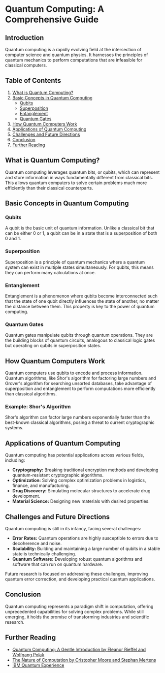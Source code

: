 # Quantum Computing: A Comprehensive Guide

## Introduction

Quantum computing is a rapidly evolving field at the intersection of computer science and quantum physics. It harnesses the principles of quantum mechanics to perform computations that are infeasible for classical computers.

## Table of Contents

1. [What is Quantum Computing?](#what-is-quantum-computing)
2. [Basic Concepts in Quantum Computing](#basic-concepts-in-quantum-computing)
    - [Qubits](#qubits)
    - [Superposition](#superposition)
    - [Entanglement](#entanglement)
    - [Quantum Gates](#quantum-gates)
3. [How Quantum Computers Work](#how-quantum-computers-work)
4. [Applications of Quantum Computing](#applications-of-quantum-computing)
5. [Challenges and Future Directions](#challenges-and-future-directions)
6. [Conclusion](#conclusion)
7. [Further Reading](#further-reading)

## What is Quantum Computing?

Quantum computing leverages quantum bits, or qubits, which can represent and store information in ways fundamentally different from classical bits. This allows quantum computers to solve certain problems much more efficiently than their classical counterparts.

## Basic Concepts in Quantum Computing

### Qubits

A qubit is the basic unit of quantum information. Unlike a classical bit that can be either 0 or 1, a qubit can be in a state that is a superposition of both 0 and 1.

### Superposition

Superposition is a principle of quantum mechanics where a quantum system can exist in multiple states simultaneously. For qubits, this means they can perform many calculations at once.

### Entanglement

Entanglement is a phenomenon where qubits become interconnected such that the state of one qubit directly influences the state of another, no matter the distance between them. This property is key to the power of quantum computing.

### Quantum Gates

Quantum gates manipulate qubits through quantum operations. They are the building blocks of quantum circuits, analogous to classical logic gates but operating on qubits in superposition states.

## How Quantum Computers Work

Quantum computers use qubits to encode and process information. Quantum algorithms, like Shor's algorithm for factoring large numbers and Grover's algorithm for searching unsorted databases, take advantage of superposition and entanglement to perform computations more efficiently than classical algorithms.

### Example: Shor's Algorithm

Shor's algorithm can factor large numbers exponentially faster than the best-known classical algorithms, posing a threat to current cryptographic systems.

## Applications of Quantum Computing

Quantum computing has potential applications across various fields, including:

- **Cryptography:** Breaking traditional encryption methods and developing quantum-resistant cryptographic algorithms.
- **Optimization:** Solving complex optimization problems in logistics, finance, and manufacturing.
- **Drug Discovery:** Simulating molecular structures to accelerate drug development.
- **Material Science:** Designing new materials with desired properties.

## Challenges and Future Directions

Quantum computing is still in its infancy, facing several challenges:

- **Error Rates:** Quantum operations are highly susceptible to errors due to decoherence and noise.
- **Scalability:** Building and maintaining a large number of qubits in a stable state is technically challenging.
- **Quantum Software:** Developing robust quantum algorithms and software that can run on quantum hardware.

Future research is focused on addressing these challenges, improving quantum error correction, and developing practical quantum applications.

## Conclusion

Quantum computing represents a paradigm shift in computation, offering unprecedented capabilities for solving complex problems. While still emerging, it holds the promise of transforming industries and scientific research.

## Further Reading

- [Quantum Computing: A Gentle Introduction by Eleanor Rieffel and Wolfgang Polak](https://www.amazon.com/Quantum-Computing-Gentle-Introduction-Scientific/dp/0262015064)
- [The Nature of Computation by Cristopher Moore and Stephan Mertens](https://www.amazon.com/Nature-Computation-Cristopher-Moore/dp/0199233217)
- [IBM Quantum Experience](https://quantum-computing.ibm.com/)
